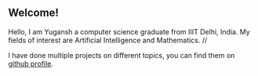 ## Welcome!

Hello, I am Yugansh a computer science graduate from IIIT Delhi, India. My fields of interest are Artificial Intelligence and Mathematics. //

I have done multiple projects on different topics, you can find them on [github profile](https://github.com/yugpsyfer).